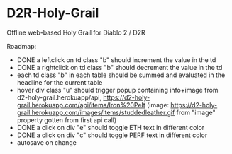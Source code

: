 # D2R-Holy-Grail
Offline web-based Holy Grail for Diablo 2 / D2R

Roadmap:
- DONE a leftclick on td class "b" should increment the value in the td
- DONE a rightclick on td class "b" should decrement the value in the td
- each td class "b" in each table should be summed and evaluated in the headline for the current table
- hover div class "u" should trigger popup containing info+image from d2-holy-grail.herokuapp/api, https://d2-holy-grail.herokuapp.com/api/items/Iron%20Pelt  (image: https://d2-holy-grail.herokuapp.com/images/items/studdedleather.gif from "image" property gotten from first api call)
- DONE a click on div "e" should toggle ETH text in different color
- DONE a click on div "c" should toggle PERF text in different color
- autosave on change
